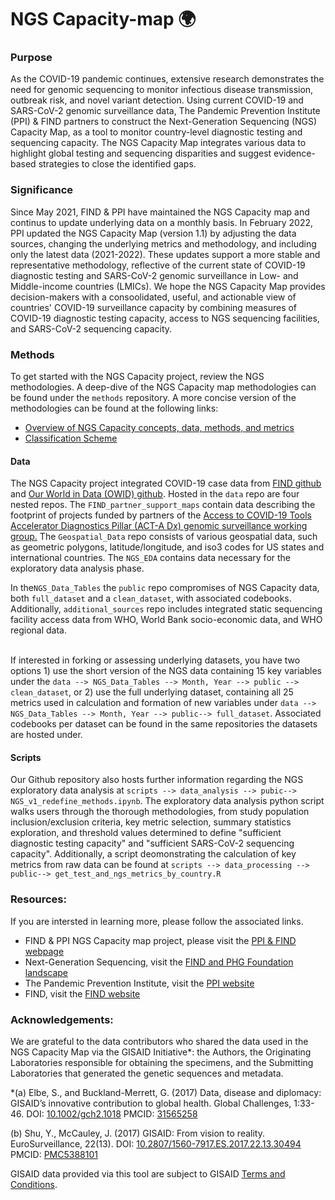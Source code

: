 # NGS Capacity-map 🌍
 
### **Purpose**
As the COVID-19 pandemic continues, extensive research demonstrates the need for genomic sequencing to monitor  infectious disease transmission, outbreak risk, and novel variant detection. Using current COVID-19 and SARS-CoV-2 genomic surveillance data, The Pandemic Prevention Institute (PPI) & FIND partners to construct the Next-Generation Sequencing (NGS) Capacity Map, as a tool to monitor country-level diagnostic testing and sequencing capacity. The NGS Capacity Map integrates various data to highlight global testing and sequencing disparities and suggest evidence-based strategies to close the identified gaps. 
 
### **Significance**
Since May 2021, FIND & PPI have maintained the NGS Capacity map and continus to update underlying data on a monthly basis. In February 2022, PPI updated the NGS Capacity Map (version 1.1) by adjusting the data sources, changing the underlying metrics and methodology, and including only the latest data (2021-2022). These updates support a more stable and representative methodology, reflective of the current state of COVID-19 diagnostic testing and SARS-CoV-2 genomic surveillance in Low- and Middle-income countries (LMICs).  We hope the NGS Capacity Map provides decision-makers with a consoolidated, useful, and actionable view of countries' COVID-19 surveillance capacity by combining measures of COVID-19 diagnostic testing capacity, access to NGS sequencing facilities, and SARS-CoV-2 sequencing capacity.


### **Methods**
To get started with the NGS Capacity project, review the NGS methodologies. A deep-dive of the NGS Capacity map methodologies can be found under the ```methods``` repository. A more concise version of the methodologies can be found at the following links:
- [Overview of NGS Capacity concepts, data, methods, and metrics](https://public.flourish.studio/visualisation/8647680/)
- [Classification Scheme](https://public.flourish.studio/visualisation/8604436/)

#### Data
The NGS Capacity project integrated COVID-19 case data from [FIND github](https://github.com/dsbbfinddx/FINDCov19TrackerData/blob/master/processed/data_all.csv) and [Our World in Data (OWID) github](https://github.com/owid/covid-19-data/blob/master/public/data/owid-covid-data.csv). Hosted in the ```data``` repo are four nested repos. The ```FIND_partner_support_maps``` contain data describing the footprint of projects funded by partners of the [Access to COVID-19 Tools Accelerator Diagnostics Pillar (ACT-A Dx) genomic surveillance working group.](https://www.finddx.org/sequencing/mapping-act-a-sequencing-activities/) The ```Geospatial_Data``` repo consists of various geospatial data, such as geometric polygons, latitude/longitude, and iso3 codes for US states and international countries. The ```NGS_EDA``` contains data necessary for the exploratory data analysis phase. 

In the```NGS_Data_Tables``` the ```public``` repo compromises of NGS Capacity data, both ```full_dataset``` and a ```clean_dataset```, with associated codebooks. Additionally, ```additional_sources``` repo includes integrated static sequencing facility access data from WHO, World Bank socio-economic data, and WHO regional data. 

<br>If interested in forking or assessing underlying datasets, you have two options 1) use the short version of the NGS data containing 15 key variables under the ```data --> NGS_Data_Tables --> Month, Year --> public --> clean_dataset```, or 2) use the full underlying dataset, containing all 25 metrics used in calculation and formation of new variables under ```data --> NGS_Data_Tables --> Month, Year --> public--> full_dataset```. Associated codebooks per dataset can be found in the same repositories the datasets are hosted under.

#### Scripts
Our Github repository also hosts further information regarding the NGS exploratory data analysis at ```scripts --> data_analysis --> pubic--> NGS_v1_redefine_methods.ipynb```. The exploratory data analysis python script walks users through the thorough methodologies, from study population inclusion/exclusion criteria, key metric selection, summary statistics exploration, and threshold values determined to define "sufficient diagnostic testing capacity" and "sufficient SARS-CoV-2 sequencing capacity". Additionally, a script deomonstrating the calculation of key metrics from raw data can be found at ```scripts --> data_processing --> public--> get_test_and_ngs_metrics_by_country.R```

### **Resources:**
If you are intersted in learning more, please follow the associated links.
- FIND & PPI NGS Capacity map project, please visit the [PPI & FIND webpage](https://www.finddx.org/sequencing/ngs-capacity-mapping/)
- Next-Generation Sequencing, visit the [FIND and PHG Foundation landscape](https://www.finddx.org/wp-content/uploads/2021/05/2021_04_21_NGS-for-sars-cov-2-compr.pdf)
- The Pandemic Prevention Institute, visit the [PPI website](https://www.rockefellerfoundation.org/pandemicpreventioninstitute/)
- FIND, visit the [FIND website](https://www.finddx.org/about/)


### **Acknowledgements:**
We are grateful to the data contributors who shared the data used in the NGS Capacity Map via the GISAID Initiative*: the Authors, the Originating Laboratories responsible for obtaining the specimens, and the Submitting Laboratories that generated the genetic sequences and metadata.

*(a) Elbe, S., and Buckland-Merrett, G. (2017) Data, disease and diplomacy: GISAID’s innovative contribution to global health.
Global Challenges, 1:33-46. DOI: [10.1002/gch2.1018](https://onlinelibrary.wiley.com/doi/10.1002/gch2.1018) PMCID: [31565258](https://www.ncbi.nlm.nih.gov/pmc/articles/PMC6607375/)

(b) Shu, Y., McCauley, J. (2017) GISAID: From vision to reality.
EuroSurveillance, 22(13). DOI: [10.2807/1560-7917.ES.2017.22.13.30494](https://www.eurosurveillance.org/content/10.2807/1560-7917.ES.2017.22.13.30494) PMCID: [PMC5388101](https://www.ncbi.nlm.nih.gov/pmc/articles/PMC5388101/)

GISAID data provided via this tool are subject to GISAID [Terms and Conditions](https://www.gisaid.org/DAA).

